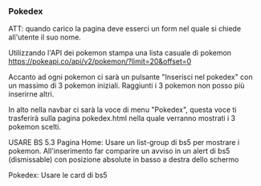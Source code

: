 ### Pokedex

ATT: quando carico la pagina deve esserci un form nel quale si chiede all'utente il suo nome.

Utilizzando l'API dei pokemon stampa una lista casuale di pokemon https://pokeapi.co/api/v2/pokemon/?limit=20&offset=0

Accanto ad ogni pokemon ci sarà un pulsante "Inserisci nel pokedex" con un massimo di 3 pokemon iniziali.
Raggiunti i 3 pokemon non posso più inserirne altri.

In alto nella navbar ci sarà la voce di menu "Pokedex", questa voce ti trasferirà sulla pagina pokedex.html nella quale verranno mostrati i 3 pokemon scelti.

USARE BS 5.3
Pagina Home:
Usare un list-group di bs5 per mostrare i pokemon.
All'inserimento far comparire un avviso in un alert di bs5 (dismissable) con posizione absolute in basso a destra dello schermo

Pokedex:
Usare le card di bs5
